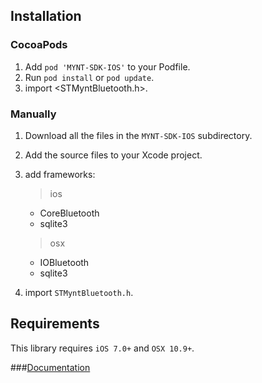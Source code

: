 ## Installation

### CocoaPods
	
1. Add `pod 'MYNT-SDK-IOS'` to your Podfile.
2. Run `pod install` or `pod update`.
3. import \<STMyntBluetooth.h\>.

### Manually

1. Download all the files in the `MYNT-SDK-IOS` subdirectory.
2. Add the source files to your Xcode project.
3. add frameworks:

	> ios 
	
	* CoreBluetooth
	* sqlite3

	> osx
	
	* IOBluetooth
	* sqlite3
4. import `STMyntBluetooth.h`.

## Requirements
This library requires `iOS 7.0+` and `OSX 10.9+`.

###[Documentation](readme_en.md)